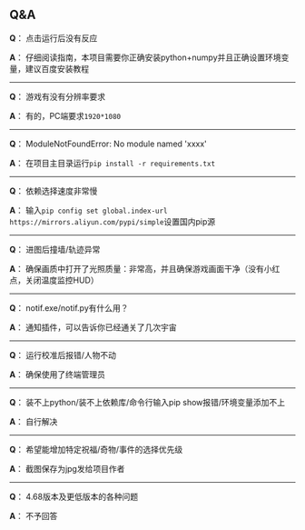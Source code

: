 <!--
 * @Author: Night-stars-1 nujj1042633805@gmail.com
 * @Date: 2023-05-24 11:46:14
 * @LastEditors: Night-stars-1 nujj1042633805@gmail.com
 * @LastEditTime: 2023-06-01 14:27:29
 * @Description: 
 * 
 * Copyright (c) 2023 by Night-stars-1, All Rights Reserved. 
-->
## Q&A

**Q**： 点击运行后没有反应

**A**： 仔细阅读指南，本项目需要你正确安装python+numpy并且正确设置环境变量，建议百度安装教程

---

**Q**： 游戏有没有分辨率要求

**A**： 有的，PC端要求`1920*1080`

---

**Q**： ModuleNotFoundError: No module named 'xxxx'

**A**： 在项目主目录运行`pip install -r requirements.txt`

---

**Q**： 依赖选择速度非常慢

**A**： 输入`pip config set global.index-url https://mirrors.aliyun.com/pypi/simple`设置国内pip源

---

**Q**： 进图后撞墙/轨迹异常

**A**： 确保画质中打开了光照质量：非常高，并且确保游戏画面干净（没有小红点，关闭温度监控HUD）

---

**Q**： notif.exe\/notif.py有什么用？

**A**： 通知插件，可以告诉你已经通关了几次宇宙

---

**Q**： 运行校准后报错/人物不动

**A**： 确保使用了终端管理员

---

**Q**： 装不上python\/装不上依赖库\/命令行输入pip show报错\/环境变量添加不上

**A**： 自行解决

---

**Q**： 希望能增加特定祝福\/奇物\/事件的选择优先级

**A**： 截图保存为jpg发给项目作者

---

**Q**： 4.68版本及更低版本的各种问题

**A**： 不予回答
